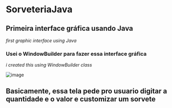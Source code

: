 # SorveteriaJava
## Primeira interface gráfica usando Java <br>
*first graphic interface using Java*

### Usei o WindowBuilder para fazer essa interface gráfica <br>
*i created this using WindowBuilder class* <br>

![image](https://user-images.githubusercontent.com/121894013/225777897-83ac5a56-49f4-4c69-9028-393076383bd7.png) <br>

## Basicamente, essa tela pede pro usuario digitar a quantidade e o valor e customizar um sorvete
